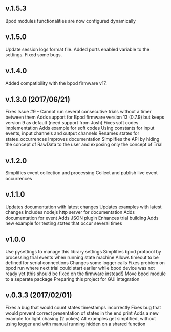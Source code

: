 ## v.1.5.3
Bpod modules functionalities are now configured dynamically

## v.1.5.0
Update session logs format file.
Added ports enabled variable to the settings.
Fixed some bugs.

## v.1.4.0
Added compatibility with the bpod firmware v17.

## v.1.3.0 (2017/06/21)
Fixes Issue #9 - Cannot run several consecutive trials without a timer between them
Adds support for Bpod firmware version 13 (0.7.9) but keeps version 9 as default (need support from Josh)
Fixes soft codes implementation
Adds example for soft codes
Using constants for input events, input channels and output channels
Renames states for states_occurrences
Improves documentation
Simplifies the API by hiding the concept of RawData to the user and exposing only the concept of Trial

## v.1.2.0
Simplifies event collection and processing
Collect and publish live event occurrences

## v.1.1.0
Updates documentation with latest changes
Updates examples with latest changes
Includes nodejs http server for documentation
Adds documentation for event
Adds JSON plugin
Enhances trial building
Adds new example for testing states that occur several times

## v1.0.0
Use pysettings to manage this library settings
Simplifies bpod protocol by processing trial events when running state machine
Allows timeout to be defined for serial connections
Changes some logger calls
Fixes problem on bpod run where next trial could start earlier while bpod device was not ready yet (this should be fixed on the firmware instead!)
Move bpod module to a separate package
Preparing this project for GUI integration


## v.0.3.3 (2017/02/01)

Fixes a bug that would count states timestamps incorrectly
Fixes bug that would prevent correct presentation of states in the end print
Adds a new example for light chasing (2 pokes)
All examples get simplified, without using logger and with manual running hidden on a shared function
